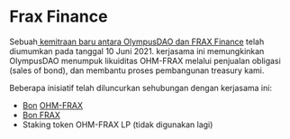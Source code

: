 # Frax Finance

Sebuah[ kemitraan baru antara OlympusDAO dan FRAX Finance](https://olympusdao.medium.com/ohm-x-frax-a-new-breed-of-partnership-95cd1cc01770) telah diumumkan pada tanggal 10 Juni 2021. kerjasama ini memungkinkan OlympusDAO menumpuk likuiditas OHM-FRAX melalui penjualan obligasi \(sales of bond\), dan membantu proses pembangunan treasury kami.

Beberapa inisiatif telah diluncurkan sehubungan dengan kerjasama ini:

* [Bon](../using-the-website/bonds/bond_ohm_frax.md) [OHM-FRAX](../using-the-website/bonds/bond_ohm_frax.md)
* [Bon FRAX ](../using-the-website/bonds/bond_frax.md)
* Staking token OHM-FRAX LP \(tidak digunakan lagi\)

